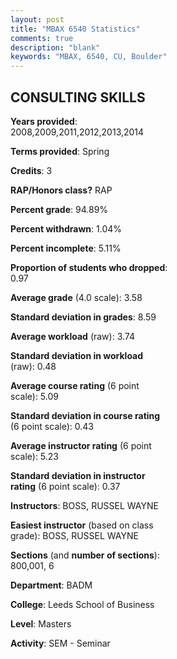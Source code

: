 ```yaml
---
layout: post
title: "MBAX 6540 Statistics"
comments: true
description: "blank"
keywords: "MBAX, 6540, CU, Boulder"
--- 
```

<head>
<script src="https://ajax.googleapis.com/ajax/libs/jquery/2.1.3/jquery.min.js"></script>
<script src="https://dl.dropboxusercontent.com/s/pc42nxpaw1ea4o9/highcharts.js?dl=0"></script>
<!-- <script src="../assets/js/highcharts.js"></script> -->
<style type="text/css">@font-face {
	font-family: "Bebas Neue";
	src: url(https://www.filehosting.org/file/details/544349/BebasNeue%20Regular.otf) format("opentype");
	}
	h1.Bebas { 
		font-family: "Bebas Neue", Verdana, Tahoma;
	}
</style>
</head>
<body>
	<div id="container" style="float: right; width: 45%; height: 88%; margin-left: 2.5%; margin-right: 2.5%;"></div>
	<script language="JavaScript">
		$(document).ready(function() {
		var chart = {type: 'column'};
		var title = {text: 'Grade Distribution'};
		var xAxis = {categories: ['A','B','C','D','F'],crosshair: true};
		var yAxis = {min: 0,title: {text: 'Percentage'}};
		var tooltip = {headerFormat: '<center><b><span style="font-size:20px">{point.key}</span></b></center>',
		               pointFormat: '<td style="padding:0"><b>{point.y:.1f}%</b></td>',
		               footerFormat: '</table>',shared: true,useHTML: true};
		var plotOptions = {column: {pointPadding: 0.0,borderWidth: 0}};  
		var credits = {enabled: false};var series= [{name: 'Percent',data: [68.04,30.93,1.03,0.0,0.0,]}];
		var json = {};
		json.chart = chart;
		json.title = title;
		json.tooltip = tooltip;
		json.xAxis = xAxis;
		json.yAxis = yAxis;  
		json.series = series;
		json.plotOptions = plotOptions;  
		json.credits = credits;
		$('#container').highcharts(json);
	});
	</script>
</body>
			   
## CONSULTING SKILLS

**Years provided**: 2008,2009,2011,2012,2013,2014

**Terms provided**: Spring

**Credits**: 3

**RAP/Honors class?** RAP

**Percent grade**: 94.89%

**Percent withdrawn**: 1.04%

**Percent incomplete**: 5.11%

**Proportion of students who dropped**: 0.97

**Average grade** (4.0 scale): 3.58

**Standard deviation in grades**: 8.59

**Average workload** (raw): 3.74

**Standard deviation in workload** (raw): 0.48

**Average course rating** (6 point scale): 5.09

**Standard deviation in course rating** (6 point scale): 0.43

**Average instructor rating** (6 point scale): 5.23

**Standard deviation in instructor rating** (6 point scale): 0.37

**Instructors**: BOSS, RUSSEL WAYNE

**Easiest instructor** (based on class grade): BOSS, RUSSEL WAYNE

**Sections** (and **number of sections**): 800,001, 6

**Department**: BADM

**College**: Leeds School of Business

**Level**: Masters

**Activity**: SEM - Seminar